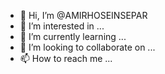 - 👋 Hi, I’m @AMIRHOSEINSEPAR
- 👀 I’m interested in ...
- 🌱 I’m currently learning ...
- 💞️ I’m looking to collaborate on ...
- 📫 How to reach me ...

<!---
AMIRHOSEINSEPAR/AMIRHOSEINSEPAR is a ✨ special ✨ repository because its `README.md` (this file) appears on your GitHub profile.
You can click the Preview link to take a look at your changes.
--->
